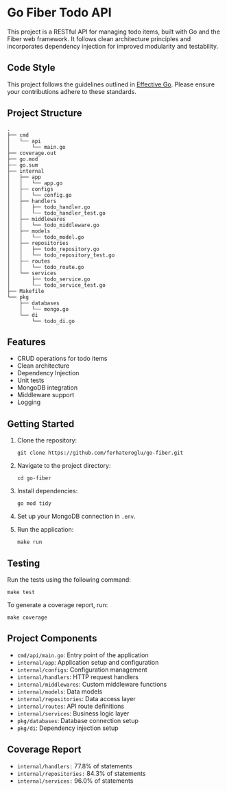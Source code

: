 # Go Fiber Todo API

This project is a RESTful API for managing todo items, built with Go and the Fiber web framework. It follows clean architecture principles and incorporates dependency injection for improved modularity and testability.

## Code Style

This project follows the guidelines outlined in [Effective Go](https://go.dev/doc/effective_go). Please ensure your contributions adhere to these standards.

## Project Structure

```
.
├── cmd
│   └── api
│       └── main.go
├── coverage.out
├── go.mod
├── go.sum
├── internal
│   ├── app
│   │   └── app.go
│   ├── configs
│   │   └── config.go
│   ├── handlers
│   │   ├── todo_handler.go
│   │   └── todo_handler_test.go
│   ├── middlewares
│   │   └── todo_middleware.go
│   ├── models
│   │   └── todo_model.go
│   ├── repositories
│   │   ├── todo_repository.go
│   │   └── todo_repository_test.go
│   ├── routes
│   │   └── todo_route.go
│   └── services
│       ├── todo_service.go
│       └── todo_service_test.go
├── Makefile
└── pkg
    ├── databases
    │   └── mongo.go
    └── di
        └── todo_di.go
```

## Features

- CRUD operations for todo items
- Clean architecture
- Dependency Injection
- Unit tests
- MongoDB integration
- Middleware support
- Logging

## Getting Started

1. Clone the repository:
   ```
   git clone https://github.com/ferhateroglu/go-fiber.git
   ```

2. Navigate to the project directory:
   ```
   cd go-fiber
   ```

3. Install dependencies:
   ```
   go mod tidy
   ```

4. Set up your MongoDB connection in `.env`.

5. Run the application:
   ```
   make run
   ```

## Testing

Run the tests using the following command:

```
make test
```

To generate a coverage report, run:

```
make coverage
```

## Project Components

- `cmd/api/main.go`: Entry point of the application
- `internal/app`: Application setup and configuration
- `internal/configs`: Configuration management
- `internal/handlers`: HTTP request handlers
- `internal/middlewares`: Custom middleware functions
- `internal/models`: Data models
- `internal/repositories`: Data access layer
- `internal/routes`: API route definitions
- `internal/services`: Business logic layer
- `pkg/databases`: Database connection setup
- `pkg/di`: Dependency injection setup

## Coverage Report

- `internal/handlers:` 77.8% of statements
- `internal/repositories:` 84.3% of statements
- `internal/services:` 96.0% of statements
